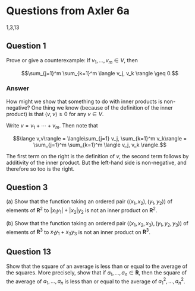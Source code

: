 # Questions from Axler 6a

1,3,13

## Question 1

Prove or give a counterexample: If $v_1, \dotsc, v_m \in V$, then
```math
\sum_{j=1}^m \sum_{k=1}^m \langle v_j, v_k \rangle \geq 0.
```

### Answer

How might we show that something to do with inner products is
non-negative? One thing we know (because of the definition of the
inner product) is that $\langle v,v\rangle \geq 0$ for any $v\in V$.

Write $v = v_1+\dotsb + v_m$. Then note that
```math
\lange v,v\rangle = \langle\sum_{j=1} v_j, \sum_{k=1}^m v_k\rangle
= \sum_{j=1}^m \sum_{k=1}^m \langle v_j, v_k \rangle.
```
The first term on the right is the definition of $v$, the second term
follows by additivity of the inner product. But the left-hand side is
non-negative, and therefore so too is the right.

## Question 3

(a) Show that the function taking an ordered pair $((x_1, x_2), (y_1,
y_2))$ of elements of $\mathbf{R}^2$ to $|x_1y_1| + |x_2|y_2$ is not an inner
product on $\mathbf{R}^2$.

(b) Show that the function taking an ordered pair $((x_1, x_2, x_3),
(y_1, y_2, y_3))$ of elements of $\mathbf{R}^3$ to $x_1y_1+x_3y_3$ is not an
inner product on $\mathbf{R}^3$.



## Question 13

Show that the square of an average is less than or equal to the
average of the squares. More precisely, show that if $a_1, \dotsc,
a_n\in\mathbf{R}$, then the square of the average of $a_1, \dotsc,
a_n$ is less than or equal to the average of $a_1^2, \dotsc, a_n^2$.
